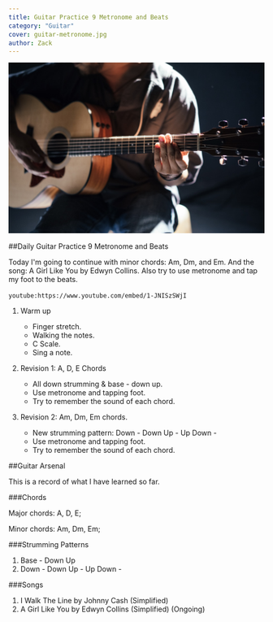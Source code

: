 ```yaml
---
title: Guitar Practice 9 Metronome and Beats
category: "Guitar"
cover: guitar-metronome.jpg
author: Zack
---
```


![Guitar Practice 9 Metronome and Beats](guitar-metronome.jpg)

##Daily Guitar Practice 9 Metronome and Beats

Today I'm going to continue with minor chords: Am, Dm, and Em. And the song: A Girl Like You by Edwyn Collins. Also try to use metronome and tap my foot to the beats.

`youtube:https://www.youtube.com/embed/1-JNISzSWjI`

1. Warm up
   * Finger stretch.
   * Walking the notes.
   * C Scale.
   * Sing a note.

2. Revision 1: A, D, E Chords
   * All down strumming & base - down up.
   * Use metronome and tapping foot.
   * Try to remember the sound of each chord.

3. Revision 2: Am, Dm, Em chords.
   * New strumming pattern: Down - Down Up - Up Down -
   * Use metronome and tapping foot.
   * Try to remember the sound of each chord.

##Guitar Arsenal

This is a record of what I have learned so far.

###Chords

Major chords: A, D, E;

Minor chords: Am, Dm, Em;

###Strumming Patterns

1. Base - Down Up
2. Down - Down Up - Up Down -

###Songs

1. I Walk The Line by Johnny Cash (Simplified)
2. A Girl Like You by Edwyn Collins (Simplified) (Ongoing)